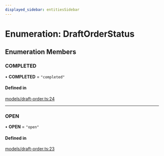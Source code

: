 ```yaml
---
displayed_sidebar: entitiesSidebar
---
```


# Enumeration: DraftOrderStatus

## Enumeration Members

### COMPLETED

• **COMPLETED** = ``"completed"``

#### Defined in

[models/draft-order.ts:24](https://github.com/medusajs/medusa/blob/c4c83c971/packages/medusa/src/models/draft-order.ts#L24)

___

### OPEN

• **OPEN** = ``"open"``

#### Defined in

[models/draft-order.ts:23](https://github.com/medusajs/medusa/blob/c4c83c971/packages/medusa/src/models/draft-order.ts#L23)
